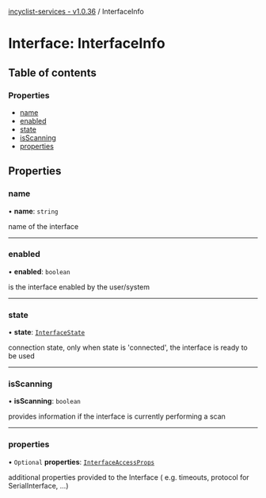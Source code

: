 [incyclist-services - v1.0.36](../README.md) / InterfaceInfo

# Interface: InterfaceInfo

## Table of contents

### Properties

- [name](InterfaceInfo.md#name)
- [enabled](InterfaceInfo.md#enabled)
- [state](InterfaceInfo.md#state)
- [isScanning](InterfaceInfo.md#isscanning)
- [properties](InterfaceInfo.md#properties)

## Properties

### name

• **name**: `string`

name of the interface

___

### enabled

• **enabled**: `boolean`

is the interface enabled by the user/system

___

### state

• **state**: [`InterfaceState`](../README.md#interfacestate)

connection state, only when state is 'connected', the interface is ready to be used

___

### isScanning

• **isScanning**: `boolean`

provides information if the interface is currently performing a scan

___

### properties

• `Optional` **properties**: [`InterfaceAccessProps`](InterfaceAccessProps.md)

additional properties provided to the Interface ( e.g. timeouts, protocol for SerialInterface, ...)
